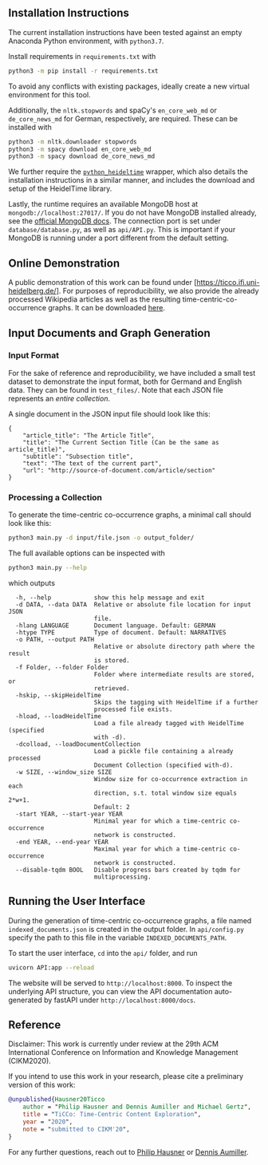 ## Installation Instructions
The current installation instructions have been tested against an
empty Anaconda Python environment, with `python3.7`.

Install requirements in `requirements.txt` with
```bash
python3 -m pip install -r requirements.txt
```
To avoid any conflicts with existing packages, ideally create a new virtual environment for this tool.

Additionally, the `nltk.stopwords` and spaCy's `en_core_web_md` or `de_core_news_md` for German, respectively, are required.
These can be installed with
```bash
python3 -m nltk.downloader stopwords
python3 -m spacy download en_core_web_md
python3 -m spacy download de_core_news_md
```

We further require the [`python_heideltime`](https://github.com/PhilipEHausner/python_heideltime) wrapper,
which also details the installation instructions in a similar manner, and includes the download and setup of the HeidelTime library.

Lastly, the runtime requires an available MongoDB host at `mongodb://localhost:27017/`.
If you do not have MongoDB installed already, see the [official MongoDB docs](https://docs.mongodb.com/manual/installation/).
The connection port is set under `database/database.py`, as well as `api/API.py`.
This is important if your MongoDB is running under a port different from the default setting.

## Online Demonstration

A public demonstration of this work can be found under [https://ticco.ifi.uni-heidelberg.de/]. For purposes of reproducibility, we also provide the already processed Wikipedia articles as well as the resulting time-centric-co-occurrence graphs. It can be downloaded [here](https://heibox.uni-heidelberg.de/f/c052d3ee63634515ad90/?dl=1).

## Input Documents and Graph Generation

### Input Format
For the sake of reference and reproducibility, we have included a small test dataset to demonstrate the input format,
both for Germand and English data. They can be found in `test_files/`. Note that each JSON file represents an *entire collection*.

A single document in the JSON input file should look like this:
```python3
{
    "article_title": "The Article Title",
    "title": "The Current Section Title (Can be the same as article_title)",
    "subtitle": "Subsection title",
    "text": "The text of the current part",
    "url": "http://source-of-document.com/article/section"
}
```

### Processing a Collection
To generate the time-centric co-occurrence graphs, a minimal call should look like this:
```bash
python3 main.py -d input/file.json -o output_folder/
```

The full available options can be inspected with
```bash
python3 main.py --help
```
which outputs
```
  -h, --help            show this help message and exit
  -d DATA, --data DATA  Relative or absolute file location for input JSON
                        file.
  -hlang LANGUAGE       Document language. Default: GERMAN
  -htype TYPE           Type of document. Default: NARRATIVES
  -o PATH, --output PATH
                        Relative or absolute directory path where the result
                        is stored.
  -f Folder, --folder Folder
                        Folder where intermediate results are stored, or
                        retrieved.
  -hskip, --skipHeidelTime
                        Skips the tagging with HeidelTime if a further
                        processed file exists.
  -hload, --loadHeidelTime
                        Load a file already tagged with HeidelTime (specified
                        with -d).
  -dcolload, --loadDocumentCollection
                        Load a pickle file containing a already processed
                        Document Collection (specified with-d).
  -w SIZE, --window_size SIZE
                        Window size for co-occurrence extraction in each
                        direction, s.t. total window size equals 2*w+1.
                        Default: 2
  -start YEAR, --start-year YEAR
                        Minimal year for which a time-centric co-occurrence
                        network is constructed.
  -end YEAR, --end-year YEAR
                        Maximal year for which a time-centric co-occurrence
                        network is constructed.
  --disable-tqdm BOOL   Disable progress bars created by tqdm for
                        multiprocessing.

```

## Running the User Interface
During the generation of time-centric co-occurrence graphs, a file named `indexed_documents.json` is created in the output folder. In `api/config.py` specify the path to this file in the variable `INDEXED_DOCUMENTS_PATH`.

To start the user interface, `cd` into the `api/` folder, and run
```bash
uvicorn API:app --reload
```
The website will be served to `http://localhost:8000`.
To inspect the underlying API structure, 
you can view the API documentation auto-generated by fastAPI under `http://localhost:8000/docs`.

## Reference
Disclaimer: This work is currently under review at the 29th ACM International Conference on Information and Knowledge Management (CIKM2020).

If you intend to use this work in your research, please cite a preliminary version of this work:
```bibtex
@unpublished{Hausner20Ticco
    author = "Philip Hausner and Dennis Aumiller and Michael Gertz",
    title = "TiCCo: Time-Centric Content Exploration",
    year = "2020",
    note = "submitted to CIKM'20",
}
```

For any further questions, reach out to [Philip Hausner](mailto:hausner@informatik.uni-heidelberg.de) or
[Dennis Aumiller](mailto:Aumiller@informatik.uni-heidelberg.de).
